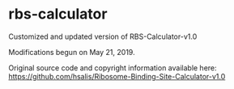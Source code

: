 # rbs-calculator
Customized and updated version of RBS-Calculator-v1.0

Modifications begun on May 21, 2019.

Original source code and copyright information available here:
https://github.com/hsalis/Ribosome-Binding-Site-Calculator-v1.0